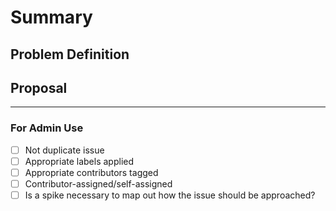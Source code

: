 <!-- < < < < < < < < < < < < < < < < < < < < < < < < < < < < < < < < < ☺ 
v                            ✰  Thanks for opening an issue! ✰    
v    Before smashing the submit button please review the template.
v    Word of caution: poorly thought-out proposals may be rejected 
v                     without deliberation 
☺ > > > > > > > > > > > > > > > > > > > > > > > > > > > > > > > > >  -->

# Summary

<!-- Short, concise description of the proposed feature -->

## Problem Definition

<!-- Why do we need this feature? 
What problems may be addressed by introducing this feature?
What benefits does Terp Network stand to gain by including this feature?
Are there any disadvantages to including this feature? -->

## Proposal

<!-- Detailed description of requirements of implementation -->

____

### For Admin Use

- [ ] Not duplicate issue
- [ ] Appropriate labels applied
- [ ] Appropriate contributors tagged
- [ ] Contributor-assigned/self-assigned
- [ ] Is a spike necessary to map out how the issue should be approached?
